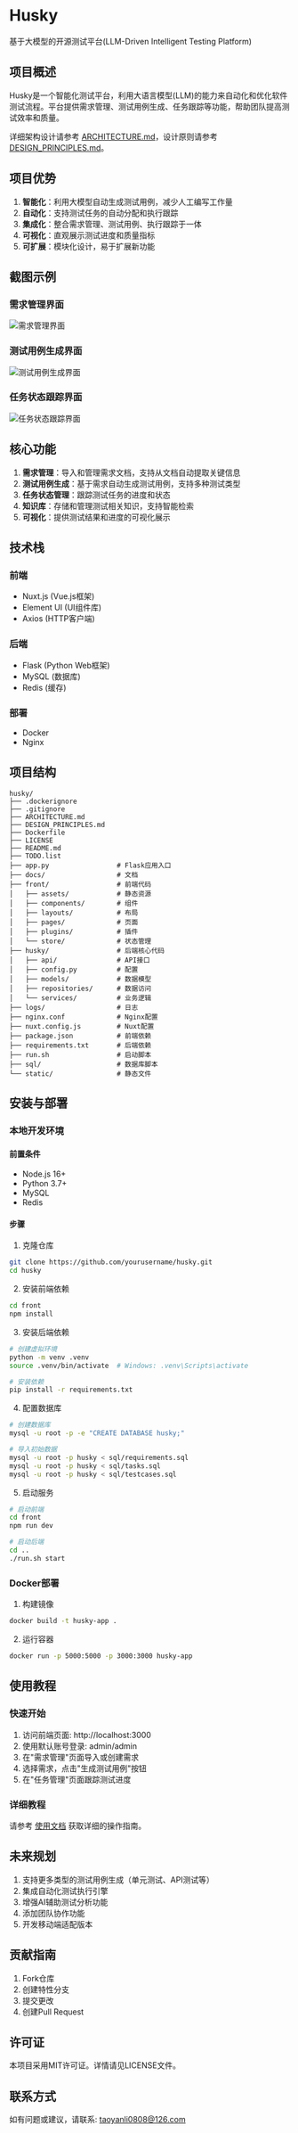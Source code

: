 # Husky

基于大模型的开源测试平台(LLM-Driven Intelligent Testing Platform)

## 项目概述
Husky是一个智能化测试平台，利用大语言模型(LLM)的能力来自动化和优化软件测试流程。平台提供需求管理、测试用例生成、任务跟踪等功能，帮助团队提高测试效率和质量。

详细架构设计请参考 [ARCHITECTURE.md](ARCHITECTURE.md)，设计原则请参考 [DESIGN_PRINCIPLES.md](DESIGN_PRINCIPLES.md)。

## 项目优势
1. **智能化**：利用大模型自动生成测试用例，减少人工编写工作量
2. **自动化**：支持测试任务的自动分配和执行跟踪
3. **集成化**：整合需求管理、测试用例、执行跟踪于一体
4. **可视化**：直观展示测试进度和质量指标
5. **可扩展**：模块化设计，易于扩展新功能

## 截图示例
### 需求管理界面
![需求管理界面](docs/screenshots/requirements.png)

### 测试用例生成界面
![测试用例生成界面](docs/screenshots/testcase-generation.png)

### 任务状态跟踪界面
![任务状态跟踪界面](docs/screenshots/task-tracking.png)

## 核心功能
1. **需求管理**：导入和管理需求文档，支持从文档自动提取关键信息
2. **测试用例生成**：基于需求自动生成测试用例，支持多种测试类型
3. **任务状态管理**：跟踪测试任务的进度和状态
4. **知识库**：存储和管理测试相关知识，支持智能检索
5. **可视化**：提供测试结果和进度的可视化展示

## 技术栈
### 前端
- Nuxt.js (Vue.js框架)
- Element UI (UI组件库)
- Axios (HTTP客户端)

### 后端
- Flask (Python Web框架)
- MySQL (数据库)
- Redis (缓存)

### 部署
- Docker
- Nginx

## 项目结构
```
husky/
├── .dockerignore
├── .gitignore
├── ARCHITECTURE.md
├── DESIGN_PRINCIPLES.md
├── Dockerfile
├── LICENSE
├── README.md
├── TODO.list
├── app.py                 # Flask应用入口
├── docs/                  # 文档
├── front/                 # 前端代码
│   ├── assets/            # 静态资源
│   ├── components/        # 组件
│   ├── layouts/           # 布局
│   ├── pages/             # 页面
│   ├── plugins/           # 插件
│   └── store/             # 状态管理
├── husky/                 # 后端核心代码
│   ├── api/               # API接口
│   ├── config.py          # 配置
│   ├── models/            # 数据模型
│   ├── repositories/      # 数据访问
│   └── services/          # 业务逻辑
├── logs/                  # 日志
├── nginx.conf             # Nginx配置
├── nuxt.config.js         # Nuxt配置
├── package.json           # 前端依赖
├── requirements.txt       # 后端依赖
├── run.sh                 # 启动脚本
├── sql/                   # 数据库脚本
└── static/                # 静态文件
```

## 安装与部署
### 本地开发环境
#### 前置条件
- Node.js 16+
- Python 3.7+
- MySQL
- Redis

#### 步骤
1. 克隆仓库
```bash
git clone https://github.com/yourusername/husky.git
cd husky
```

2. 安装前端依赖
```bash
cd front
npm install
```

3. 安装后端依赖
```bash
# 创建虚拟环境
python -m venv .venv
source .venv/bin/activate  # Windows: .venv\Scripts\activate

# 安装依赖
pip install -r requirements.txt
```

4. 配置数据库
```bash
# 创建数据库
mysql -u root -p -e "CREATE DATABASE husky;"

# 导入初始数据
mysql -u root -p husky < sql/requirements.sql
mysql -u root -p husky < sql/tasks.sql
mysql -u root -p husky < sql/testcases.sql
```

5. 启动服务
```bash
# 启动前端
cd front
npm run dev

# 启动后端
cd ..
./run.sh start
```

### Docker部署
1. 构建镜像
```bash
docker build -t husky-app .
```

2. 运行容器
```bash
docker run -p 5000:5000 -p 3000:3000 husky-app
```

## 使用教程
### 快速开始
1. 访问前端页面: http://localhost:3000
2. 使用默认账号登录: admin/admin
3. 在"需求管理"页面导入或创建需求
4. 选择需求，点击"生成测试用例"按钮
5. 在"任务管理"页面跟踪测试进度

### 详细教程
请参考 [使用文档](docs/user_guide.md) 获取详细的操作指南。

## 未来规划
1. 支持更多类型的测试用例生成（单元测试、API测试等）
2. 集成自动化测试执行引擎
3. 增强AI辅助测试分析功能
4. 添加团队协作功能
5. 开发移动端适配版本

## 贡献指南
1. Fork仓库
2. 创建特性分支
3. 提交更改
4. 创建Pull Request

## 许可证
本项目采用MIT许可证。详情请见LICENSE文件。

## 联系方式
如有问题或建议，请联系: taoyanli0808@126.com
